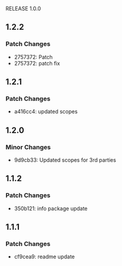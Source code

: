 RELEASE 1.0.0

## 1.2.2

### Patch Changes

- 2757372: Patch
- 2757372: patch fix

## 1.2.1

### Patch Changes

- a416cc4: updated scopes

## 1.2.0

### Minor Changes

- 9d9cb33: Updated scopes for 3rd parties

## 1.1.2

### Patch Changes

- 350b121: info package update

## 1.1.1

### Patch Changes

- cf9cea9: readme update
